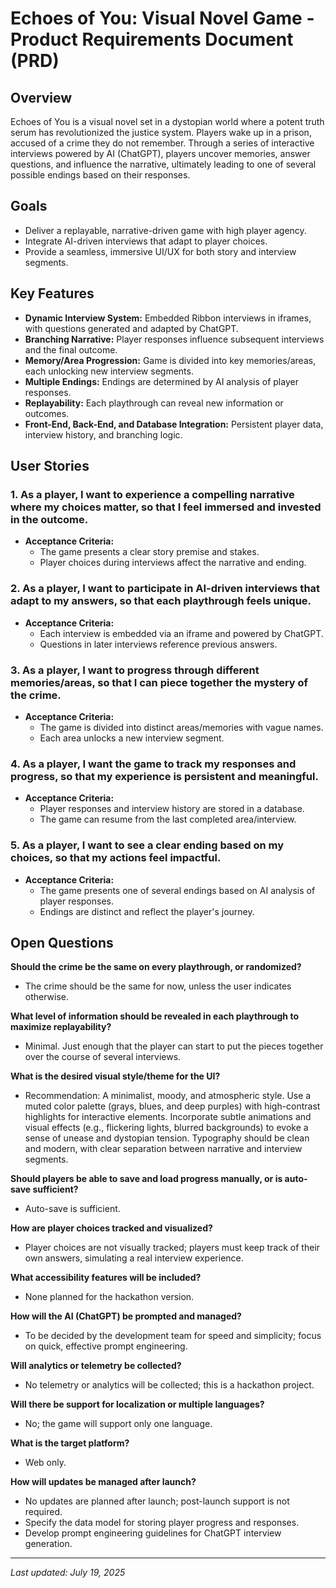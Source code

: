 # Echoes of You: Visual Novel Game - Product Requirements Document (PRD)

## Overview

Echoes of You is a visual novel set in a dystopian world where a potent truth serum has revolutionized the justice system. Players wake up in a prison, accused of a crime they do not remember. Through a series of interactive interviews powered by AI (ChatGPT), players uncover memories, answer questions, and influence the narrative, ultimately leading to one of several possible endings based on their responses.

## Goals
- Deliver a replayable, narrative-driven game with high player agency.
- Integrate AI-driven interviews that adapt to player choices.
- Provide a seamless, immersive UI/UX for both story and interview segments.

## Key Features
- **Dynamic Interview System:** Embedded Ribbon interviews in iframes, with questions generated and adapted by ChatGPT.
- **Branching Narrative:** Player responses influence subsequent interviews and the final outcome.
- **Memory/Area Progression:** Game is divided into key memories/areas, each unlocking new interview segments.
- **Multiple Endings:** Endings are determined by AI analysis of player responses.
- **Replayability:** Each playthrough can reveal new information or outcomes.
- **Front-End, Back-End, and Database Integration:** Persistent player data, interview history, and branching logic.

## User Stories

### 1. As a player, I want to experience a compelling narrative where my choices matter, so that I feel immersed and invested in the outcome.
- **Acceptance Criteria:**
  - The game presents a clear story premise and stakes.
  - Player choices during interviews affect the narrative and ending.

### 2. As a player, I want to participate in AI-driven interviews that adapt to my answers, so that each playthrough feels unique.
- **Acceptance Criteria:**
  - Each interview is embedded via an iframe and powered by ChatGPT.
  - Questions in later interviews reference previous answers.

### 3. As a player, I want to progress through different memories/areas, so that I can piece together the mystery of the crime.
- **Acceptance Criteria:**
  - The game is divided into distinct areas/memories with vague names.
  - Each area unlocks a new interview segment.

### 4. As a player, I want the game to track my responses and progress, so that my experience is persistent and meaningful.
- **Acceptance Criteria:**
  - Player responses and interview history are stored in a database.
  - The game can resume from the last completed area/interview.

### 5. As a player, I want to see a clear ending based on my choices, so that my actions feel impactful.
- **Acceptance Criteria:**
  - The game presents one of several endings based on AI analysis of player responses.
  - Endings are distinct and reflect the player's journey.

## Open Questions
**Should the crime be the same on every playthrough, or randomized?**
  - The crime should be the same for now, unless the user indicates otherwise.

**What level of information should be revealed in each playthrough to maximize replayability?**
  - Minimal. Just enough that the player can start to put the pieces together over the course of several interviews.

**What is the desired visual style/theme for the UI?**
  - Recommendation: A minimalist, moody, and atmospheric style. Use a muted color palette (grays, blues, and deep purples) with high-contrast highlights for interactive elements. Incorporate subtle animations and visual effects (e.g., flickering lights, blurred backgrounds) to evoke a sense of unease and dystopian tension. Typography should be clean and modern, with clear separation between narrative and interview segments.

**Should players be able to save and load progress manually, or is auto-save sufficient?**
  - Auto-save is sufficient.

**How are player choices tracked and visualized?**
  - Player choices are not visually tracked; players must keep track of their own answers, simulating a real interview experience.

**What accessibility features will be included?**
  - None planned for the hackathon version.

**How will the AI (ChatGPT) be prompted and managed?**
  - To be decided by the development team for speed and simplicity; focus on quick, effective prompt engineering.

**Will analytics or telemetry be collected?**
  - No telemetry or analytics will be collected; this is a hackathon project.

**Will there be support for localization or multiple languages?**
  - No; the game will support only one language.

**What is the target platform?**
  - Web only.

**How will updates be managed after launch?**
  - No updates are planned after launch; post-launch support is not required.
- Specify the data model for storing player progress and responses.
- Develop prompt engineering guidelines for ChatGPT interview generation.

---

*Last updated: July 19, 2025*
